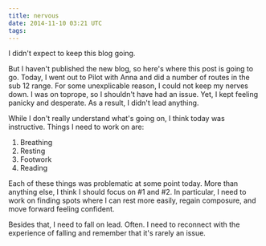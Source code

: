 ```yaml
---
title: nervous
date: 2014-11-10 03:21 UTC
tags:
---
```

 
I didn't expect to keep this blog going. 

But I haven't published the new blog, so here's where this post is going to go. Today, I went out to Pilot with Anna and did a number of routes in the sub 12 range. For some unexplicable reason, I could not keep my nerves down. I was on toprope, so I shouldn't have had an issue. Yet, I kept feeling panicky and desperate. As a result, I didn't lead anything.

While I don't really understand what's going on, I think today was instructive. Things I need to work on are: 

1. Breathing 
2. Resting
3. Footwork
4. Reading

Each of these things was problematic at some point today. More than anything else, I think I should focus on #1 and #2. In particular, I need to work on finding spots where I can rest more easily, regain composure, and move forward feeling confident.

Besides that, I need to fall on lead. Often. I need to reconnect with the experience of falling and remember that it's rarely an issue.
